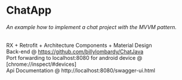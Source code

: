 # ChatApp

###### An example how to implement a chat project with the MVVM pattern.
RX + Retrofit + Architecture Components + Material Design   
Back-end @ https://github.com/billylombardy/ChatJava    
Port forwarding to localhost:8080 for android device @ [chrome://inspect/#devices]    
Api Documentation @ http://localhost:8080/swagger-ui.html    
